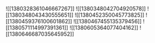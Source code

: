 ![[1380328361046667267]]
![[1380348042704920578]]
![[1380348043430555651]]
![[1380452350045773825]]
![[1380459376100601862]]
![[1380467455135379456]]
![[1380571114997391361]]
![[1380605364077404162]]
![[1380646687035645952]]
